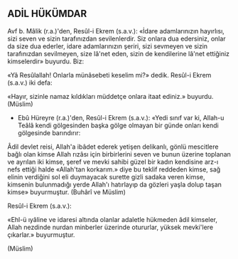 ## ADİL HÜKÜMDAR

Avf b. Mâlik (r.a.)'den, Resûl-i Ekrem (s.a.v.):
«İdare adamlarınızın hayırlısı, sizi seven ve sizin tarafınızdan sevilenlerdir. Siz onlara dua edersiniz, onlar da size dua ederler, idare adamlarınızın şeriri, sizi sevmeyen ve sizin tarafınızdan sevilmeyen, size lâ'net eden, sizin de kendilerine lâ'net ettiğiniz kimselerdir» buyurdu. Biz:

«Yâ Resûlallah! Onlarla münâsebeti keselim mi?» dedik. Resûl-i Ekrem (s.a.v.) iki defa:

«Hayır, sizinle namaz kıldıkları müddetçe on­lara itaat ediniz.» buyurdu. (Müslim)

- Ebû Hüreyre (r.a.)'den, Resûl-i Ekrem (s.a.v.): «Yedi sınıf var ki, Allah-u Teâlâ kendi gölgesinden başka gölge olmayan bir günde onları kendi gölgesinde barındırır:

Âdil devlet reisi, Allah'a ibâdet ederek yetişen delikanlı, gönlü mescitlere bağlı olan kimse Allah rızâsı için birbirlerini seven ve bunun üzerine toplanan ve ayrılan iki kimse, şeref ve mevki sahibi güzel bir kadın kendisine arz-ı nefs et­tiği halde «Allah'tan korkarım.» diye bu teklif reddeden kimse, sağ elinin verdiğini sol eli duymayacak surette gizli sadaka veren kimse, kimsenin bulunmadığı yerde Allah'ı hatırlayıp da gözleri yaşla dolup taşan kimse» buyurmuştur. (Buhârî ve Müslim)

Resûl-i Ekrem (s.a.v.):

«Ehl-ü ıyâline ve idaresi altında olanlar adaletle hükmeden âdil kimseler, Allah nezdinde nurdan minberler üzerinde otururlar, yüksek mevki'lere çıkarlar.» buyurmuştur.

(Müslim)
